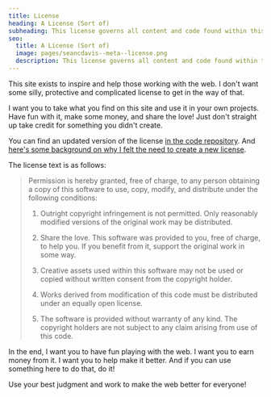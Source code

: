 ```yaml
---
title: License
heading: A License (Sort of)
subheading: This license governs all content and code found within this site.
seo:
  title: A License (Sort of)
  image: pages/seancdavis--meta--license.png
  description: This license governs all content and code found within this site.
---
```


This site exists to inspire and help those working with the web. I don't want some silly, protective and complicated license to get in the way of that.

I want you to take what you find on this site and use it in your own projects. Have fun with it, make some money, and share the love! Just don't straight up take credit for something you didn't create.

You can find an updated version of the license [in the code repository](https://github.com/seancdavis/seancdavis-com/blob/main/LICENSE). And [here's some background on why I felt the need to create a new license](/posts/use-with-love-public-license/).

The license text is as follows:

> Permission is hereby granted, free of charge, to any person obtaining a copy of
> this software to use, copy, modify, and distribute under the following
> conditions:
>
> 1. Outright copyright infringement is not permitted. Only reasonably modified
>    versions of the original work may be distributed.
>
> 2. Share the love. This software was provided to you, free of charge, to help
>    you. If you benefit from it, support the original work in some way.
>
> 3. Creative assets used within this software may not be used or copied without
>    written consent from the copyright holder.
>
> 4. Works derived from modification of this code must be distributed under an
>    equally open license.
>
> 5. The software is provided without warranty of any kind. The copyright holders
>    are not subject to any claim arising from use of this code.

In the end, I want you to have fun playing with the web. I want you to earn money from it. I want you to help make it better. And if you can use something here to do that, do it!

Use your best judgment and work to make the web better for everyone!
